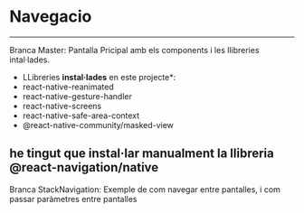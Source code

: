 # Navegacio
---
Branca Master: Pantalla Pricipal amb els components i les llibreries intal·lades.
* LLibreries **instal·lades** en este projecte*:
* react-native-reanimated 
* react-native-gesture-handler 
* react-native-screens 
* react-native-safe-area-context 
* @react-native-community/masked-view

he tingut que instal·lar manualment la llibreria **@react-navigation/native**
---
Branca StackNavigation: Exemple de com navegar entre pantalles, i com passar paràmetres entre pantalles
